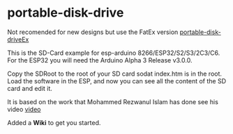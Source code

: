 # portable-disk-drive

Not recomended for new designs but use the FatEx version <a href="https://github.com/EmileSpecialProducts/portable-disk-driveEx">portable-disk-driveEx</a>

This is the SD-Card example for esp-arduino 8266/ESP32/S2/S3/2C3/C6.
For the ESP32 you will need the Arduino Alpha 3 Release v3.0.0.

Copy the SDRoot to the root of your SD card sodat index.htm is in the root.
Load the software in the ESP, and now you can see all the content of the SD card and edit it.

It is based on the work that 
Mohammed Rezwanul Islam has done see his video <a href="https://www.youtube.com/watch?v=zJP3Ie3nE7c&t=5s
"> video</a>

Added a <b>Wiki</b> to get you started.
